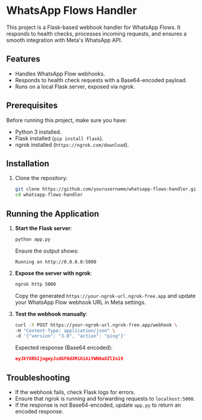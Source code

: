 # WhatsApp Flows Handler

This project is a Flask-based webhook handler for WhatsApp Flows. It responds to health checks, processes incoming requests, and ensures a smooth integration with Meta's WhatsApp API.

## Features
- Handles WhatsApp Flow webhooks.
- Responds to health check requests with a Base64-encoded payload.
- Runs on a local Flask server, exposed via ngrok.

## Prerequisites
Before running this project, make sure you have:
- Python 3 installed.
- Flask installed (`pip install flask`).
- ngrok installed (`https://ngrok.com/download`).

## Installation
1. Clone the repository:
   ```sh
   git clone https://github.com/yourusername/whatsapp-flows-handler.git
   cd whatsapp-flows-handler
   ```

## Running the Application
1. **Start the Flask server**:
   ```sh
   python app.py
   ```
   Ensure the output shows:
   ```
   Running on http://0.0.0.0:5000
   ```

2. **Expose the server with ngrok**:
   ```sh
   ngrok http 5000
   ```
   Copy the generated `https://your-ngrok-url.ngrok-free.app` and update your WhatsApp Flow webhook URL in Meta settings.

3. **Test the webhook manually**:
   ```sh
   curl -X POST https://your-ngrok-url.ngrok-free.app/webhook \
   -H "Content-Type: application/json" \
   -d '{"version": "3.0", "action": "ping"}'
   ```

   Expected response (Base64 encoded):
   ```json
   eyJkYXRhIjogeyJzdGF0dXMiOiAiYWN0aXZlIn19
   ```

## Troubleshooting
- If the webhook fails, check Flask logs for errors.
- Ensure that ngrok is running and forwarding requests to `localhost:5000`.
- If the response is not Base64-encoded, update `app.py` to return an encoded response.
